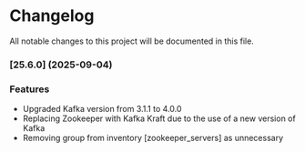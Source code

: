 # Changelog

All notable changes to this project will be documented in this file. 

### [25.6.0] (2025-09-04)


### Features
* Upgraded Kafka version from 3.1.1 to 4.0.0
* Replacing Zookeeper with Kafka Kraft due to the use of a new version of Kafka
* Removing group from inventory [zookeeper_servers] as unnecessary

